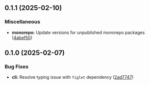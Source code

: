 ## 0.1.1 (2025-02-10)

### Miscellaneous

- **monorepo:** Update versions for unpublished monorepo packages ([4abef50](https://github.com/storm-software/stryke/commit/4abef50))

## 0.1.0 (2025-02-07)

### Bug Fixes

- **cli:** Resolve typing issue with `figlet` dependency ([2ad7747](https://github.com/storm-software/stryke/commit/2ad7747))